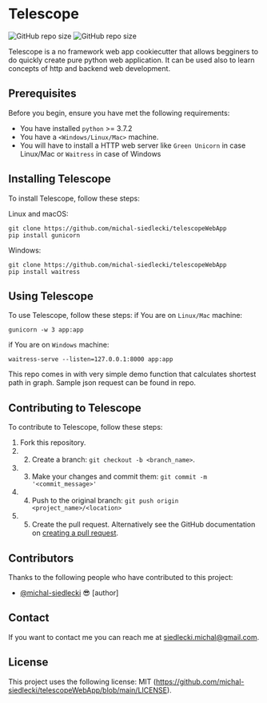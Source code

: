 # Telescope


![GitHub repo size](https://img.shields.io/github/license/michal-siedlecki/telescopeWebApp)
![GitHub repo size](https://img.shields.io/github/repo-size/michal-siedlecki/telescopeWebApp)


Telescope is a no framework web app cookiecutter that allows begginers to do quickly create pure python web application.
It can be used also to learn concepts of http and backend web development.

## Prerequisites

Before you begin, ensure you have met the following requirements:
* You have installed `python` >= 3.7.2
* You have a `<Windows/Linux/Mac>` machine.
* You will have to install a HTTP web server like `Green Unicorn` in case Linux/Mac or `Waitress` in case of Windows

## Installing Telescope

To install Telescope, follow these steps:

Linux and macOS:
```
git clone https://github.com/michal-siedlecki/telescopeWebApp
pip install gunicorn
```

Windows:
```
git clone https://github.com/michal-siedlecki/telescopeWebApp
pip install waitress
```
## Using Telescope

To use Telescope, follow these steps:
if You are on `Linux/Mac` machine:
```
gunicorn -w 3 app:app
```
if You are on `Windows` machine:
```
waitress-serve --listen=127.0.0.1:8000 app:app
```

This repo comes in with very simple demo function that calculates shortest path in graph. Sample json request can be found in repo. 

## Contributing to Telescope

To contribute to Telescope, follow these steps:

1. Fork this repository.
2. 2. Create a branch: `git checkout -b <branch_name>`.
3. 3. Make your changes and commit them: `git commit -m '<commit_message>'`
4. 4. Push to the original branch: `git push origin <project_name>/<location>`
5. 5. Create the pull request.
Alternatively see the GitHub documentation on [creating a pull request](https://help.github.com/en/github/collaborating-with-issues-and-pull-requests/creating-a-pull-request).

## Contributors

Thanks to the following people who have contributed to this project:

* [@michal-siedlecki](https://github.com/michal-siedlecki) 😎 [author]


## Contact

If you want to contact me you can reach me at <siedlecki.michal@gmail.com>.

## License

This project uses the following license: MIT (<https://github.com/michal-siedlecki/telescopeWebApp/blob/main/LICENSE>).